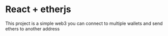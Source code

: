 # React + etherjs

This project is a simple web3 you can connect to multiple wallets and send ethers to another address 
